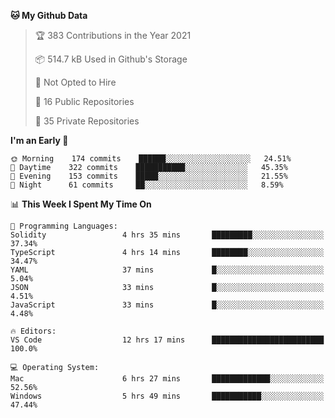<!--START_SECTION:waka-->
**🐱 My Github Data** 

> 🏆 383 Contributions in the Year 2021
 > 
> 📦 514.7 kB Used in Github's Storage 
 > 
> 🚫 Not Opted to Hire
 > 
> 📜 16 Public Repositories 
 > 
> 🔑 35 Private Repositories  
 > 
**I'm an Early 🐤** 

```text
🌞 Morning    174 commits    ██████░░░░░░░░░░░░░░░░░░░   24.51% 
🌆 Daytime    322 commits    ███████████░░░░░░░░░░░░░░   45.35% 
🌃 Evening    153 commits    █████░░░░░░░░░░░░░░░░░░░░   21.55% 
🌙 Night      61 commits     ██░░░░░░░░░░░░░░░░░░░░░░░   8.59%

```


📊 **This Week I Spent My Time On** 

```text
💬 Programming Languages: 
Solidity                 4 hrs 35 mins       █████████░░░░░░░░░░░░░░░░   37.34% 
TypeScript               4 hrs 14 mins       ████████░░░░░░░░░░░░░░░░░   34.47% 
YAML                     37 mins             █░░░░░░░░░░░░░░░░░░░░░░░░   5.04% 
JSON                     33 mins             █░░░░░░░░░░░░░░░░░░░░░░░░   4.51% 
JavaScript               33 mins             █░░░░░░░░░░░░░░░░░░░░░░░░   4.48%

🔥 Editors: 
VS Code                  12 hrs 17 mins      █████████████████████████   100.0%

💻 Operating System: 
Mac                      6 hrs 27 mins       █████████████░░░░░░░░░░░░   52.56% 
Windows                  5 hrs 49 mins       ███████████░░░░░░░░░░░░░░   47.44%

```


<!--END_SECTION:waka-->

